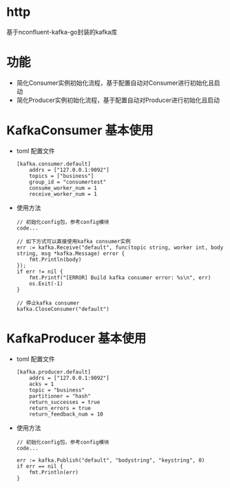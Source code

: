 # http
基于nconfluent-kafka-go封装的kafka库

# 功能
 - 简化Consumer实例初始化流程，基于配置自动对Consumer进行初始化且启动
 - 简化Producer实例初始化流程，基于配置自动对Producer进行初始化且启动


# KafkaConsumer 基本使用
 - toml 配置文件
    ```
    [kafka.consumer.default]
        addrs = ["127.0.0.1:9092"]
        topics = ["business"]
        group_id = "consumertest"
        consume_worker_num = 1
        receive_worker_num = 1
    ```

 - 使用方法
	```golang
    // 初始化config包，参考config模块
    code...

    // 如下方式可以直接使用kafka consumer实例
    err := kafka.Receive("default", func(topic string, worker int, body string, msg *kafka.Message) error {
        fmt.Println(body)
    }); 
    if err != nil {
        fmt.Printf("[ERROR] Build kafka consumer error: %s\n", err)
        os.Exit(-1)
    }

    // 停止kafka consumer
    kafka.CloseConsumer("default")
    ```

# KafkaProducer 基本使用
 - toml 配置文件
    ```
    [kafka.producer.default]
        addrs = ["127.0.0.1:9092"]
        acks = 1
        topic = "business"
        partitioner = "hash"
        return_successes = true
        return_errors = true
        return_feedback_num = 10
    ```

 - 使用方法
	```golang
    // 初始化config包，参考config模块
    code...

    err := kafka.Publish("default", "bodystring", "keystring", 0)
    if err == nil {
        fmt.Println(err)
    }
    ```
